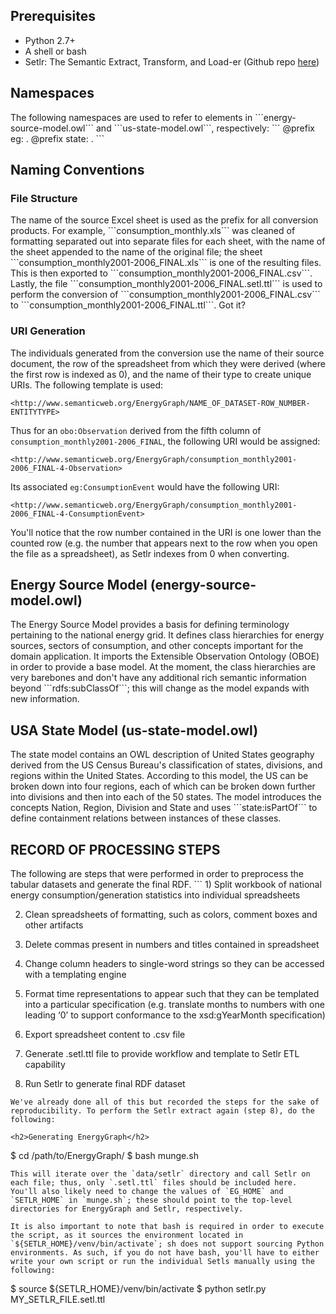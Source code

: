 <h2>Prerequisites</h2>
<ul>
<li>Python 2.7+</li>
<li>A shell or bash</li>
<li>Setlr: The Semantic Extract, Transform, and Load-er (Github repo <a href=https://github.com/tetherless-world/setlr>here</a>)
</ul>

<h2>Namespaces</h2>
The following namespaces are used to refer to elements in ```energy-source-model.owl``` and ```us-state-model.owl```, respectively:
```
@prefix eg:  <http://www.semanticweb.org/energysources/> .
@prefix state: <http://www.semanticweb.org/us-state-model/> .
```

<h2>Naming Conventions</h2>

<h3> File Structure</h3>
The name of the source Excel sheet is used as the prefix for all conversion products. For example, ```consumption_monthly.xls``` was cleaned of formatting separated out into separate files for each sheet, with the name of the sheet appended to the name of the original file; the sheet ```consumption_monthly2001-2006_FINAL.xls``` is one of the resulting files. This is then exported to ```consumption_monthly2001-2006_FINAL.csv```. Lastly, the file ```consumption_monthly2001-2006_FINAL.setl.ttl``` is used to perform the conversion of ```consumption_monthly2001-2006_FINAL.csv``` to ```consumption_monthly2001-2006_FINAL.ttl```. Got it?

<h3>URI Generation</h3>
The individuals generated from the conversion use the name of their source document, the row of the spreadsheet from which they were derived (where the first row is indexed as 0), and the name of their type to create unique URIs. The following template is used:

```
<http://www.semanticweb.org/EnergyGraph/NAME_OF_DATASET-ROW_NUMBER-ENTITYTYPE>
```

Thus for an ```obo:Observation``` derived from the fifth column of `consumption_monthly2001-2006_FINAL`, the following URI would be assigned:
```
<http://www.semanticweb.org/EnergyGraph/consumption_monthly2001-2006_FINAL-4-Observation>
```
Its associated ```eg:ConsumptionEvent``` would have the following URI:
```
<http://www.semanticweb.org/EnergyGraph/consumption_monthly2001-2006_FINAL-4-ConsumptionEvent>
```
You'll notice that the row number contained in the URI is one lower than the counted row (e.g. the number that appears next to the row when you open the file as a spreadsheet), as Setlr indexes from 0 when converting.

<h2>Energy Source Model (energy-source-model.owl)</h2>
The Energy Source Model provides a basis for defining terminology pertaining to the national energy grid. It defines class hierarchies for energy sources, sectors of consumption, and other concepts important for the domain application. It imports the Extensible Observation Ontology (OBOE) in order to provide a base model. At the moment, the class hierarchies are very barebones and don't have any additional rich semantic information beyond ```rdfs:subClassOf```; this will change as the model expands with new information.


<h2>USA State Model (us-state-model.owl)</h2>
The state model contains an OWL description of United States geography derived from the US Census Bureau's classification of states, divisions, and regions within the United States. According to this model, the US can be broken down into four regions, each of which can be broken down further into divisions and then into each of the 50 states. The model introduces the concepts Nation, Region, Division and State and uses ```state:isPartOf``` to define containment relations between instances of these classes.

<h2>RECORD OF PROCESSING STEPS</h2>
The following are steps that were performed in order to preprocess the tabular datasets and generate the final RDF.
```
1) Split workbook of national energy consumption/generation statistics into individual spreadsheets

2) Clean spreadsheets of formatting, such as colors, comment boxes and other artifacts

3) Delete commas present in numbers and titles contained in spreadsheet

4) Change column headers to single-word strings so they can be accessed with a templating engine

5) Format time representations to appear such that they can be templated into a particular specification (e.g. translate months to numbers with one leading ‘0’ to support conformance to the xsd:gYearMonth specification)

6) Export spreadsheet content to .csv file

7) Generate .setl.ttl file to provide workflow and template to Setlr ETL capability

8) Run Setlr to generate final RDF dataset
```
We've already done all of this but recorded the steps for the sake of reproducibility. To perform the Setlr extract again (step 8), do the following:

<h2>Generating EnergyGraph</h2>
```
$ cd /path/to/EnergyGraph/
$ bash munge.sh
```
This will iterate over the `data/setlr` directory and call Setlr on each file; thus, only `.setl.ttl` files should be included here. You'll also likely need to change the values of `EG_HOME` and `SETLR_HOME` in `munge.sh`; these should point to the top-level directories for EnergyGraph and Setlr, respectively.

It is also important to note that bash is required in order to execute the script, as it sources the environment located in `${SETLR_HOME}/venv/bin/activate`; sh does not support sourcing Python environments. As such, if you do not have bash, you'll have to either write your own script or run the individual Setls manually using the following:
```
$ source ${SETLR_HOME}/venv/bin/activate
$ python setlr.py MY_SETLR_FILE.setl.ttl
```
